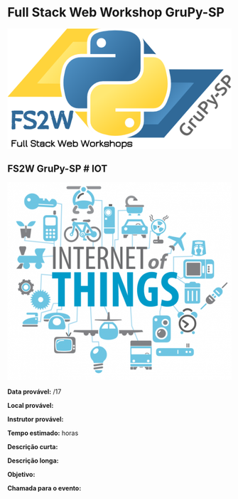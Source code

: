 # Full Stack Web Workshop GruPy-SP

![fs2w](img/fs2w.png)

## FS2W GruPy-SP # IOT

![img](img/iot.png)

**Data provável:** /17

**Local provável:** 

**Instrutor provável:** 

**Tempo estimado:**  horas

**Descrição curta:**


**Descrição longa:**


**Objetivo:**



**Chamada para o evento:**

